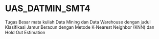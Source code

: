 # UAS_DATMIN_SMT4
Tugas Besar mata kuliah Data Mining dan Data Warehouse dengan judul Klasifikasi Jamur Beracun dengan Metode K-Nearest Neighbor (KNN) dan Hold Out Estimation
